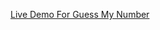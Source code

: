 [Live Demo For Guess My Number](https://alaaanees.github.io/The-Complete-JS-Course-Jonas-All-Projects/proj1_Guess-My-Number/index.html)

